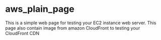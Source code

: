 # aws_plain_page

This is a simple web page for testing your EC2 instance web server. This page also contain image from amazon CloudFront to testing your CloudFront CDN
